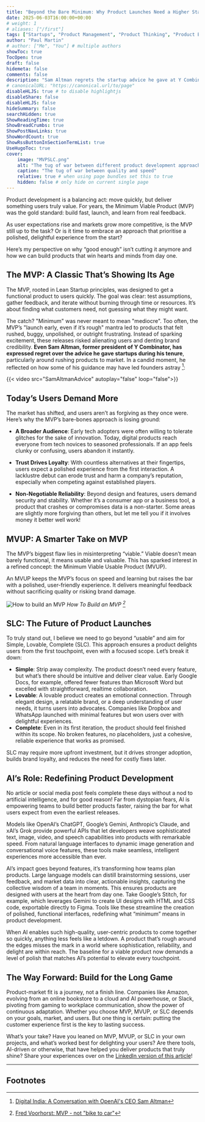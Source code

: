 ```yaml
---
title: "Beyond the Bare Minimum: Why Product Launches Need a Higher Standard Today"
date: 2025-06-03T16:00:00+00:00
# weight: 1
# aliases: ["/first"]
tags: ["Startups", "Product Management", "Product Thinking", "Product Engineering"]
author: "Paul Martin"
# author: ["Me", "You"] # multiple authors
showToc: true
TocOpen: true
draft: false
hidemeta: false
comments: false
description: "Sam Altman regrets the startup advice he gave at Y Combinator, enough to rethink his approach entirely. Is the Minimum Viable Product (MVP) era over?  Discover why 'good enough' doesn’t cut it anymore and how Simple, Lovable, Complete (SLC) is reshaping product development."
# canonicalURL: "https://canonical.url/to/page"
disableHLJS: true # to disable highlightjs
disableShare: false
disableHLJS: false
hideSummary: false
searchHidden: true
ShowReadingTime: true
ShowBreadCrumbs: true
ShowPostNavLinks: true
ShowWordCount: true
ShowRssButtonInSectionTermList: true
UseHugoToc: true
cover:
    image: "MVPSLC.png"
    alt: "The tug of war between different product development approaches"
    caption: "The tug of war between quality and speed"
    relative: true # when using page bundles set this to true
    hidden: false # only hide on current single page
---
```


Product development is a balancing act: move quickly, but deliver something users truly value. For years, the Minimum Viable Product (MVP) was the gold standard: build fast, launch, and learn from real feedback. 

As user expectations rise and markets grow more competitive, is the MVP still up to the task? Or is it time to embrace an approach that prioritise a polished, delightful experience from the start?

Here’s my perspective on why “good enough” isn’t cutting it anymore and how we can build products that win hearts and minds from day one.



## The MVP: A Classic That’s Showing Its Age
The MVP, rooted in Lean Startup principles, was designed to get a functional product to users quickly. The goal was clear: test assumptions, gather feedback, and iterate without burning through time or resources. It’s about finding what customers need, not guessing what they might want.

The catch? "Minimum" was never meant to mean "mediocre". Too often, the MVP’s "launch early, even if it’s rough" mantra led to products that felt rushed, buggy, unpolished, or outright frustrating. Instead of sparking excitement, these releases risked alienating users and denting brand credibility. **Even Sam Altman, former president of Y Combinator, has expressed regret over the advice he gave startups during his tenure**, particularly around rushing products to market. In a candid moment, he reflected on how some of his guidance may have led founders astray [^1]:

{{< video src="SamAltmanAdvice" autoplay="false" loop="false">}}


## Today’s Users Demand More
The market has shifted, and users aren’t as forgiving as they once were. Here’s why the MVP’s bare-bones approach is losing ground:

+ **A Broader Audience**: Early tech adopters were often willing to tolerate glitches for the sake of innovation. Today, digital products reach everyone from tech novices to seasoned professionals. If an app feels clunky or confusing, users abandon it instantly.

+ **Trust Drives Loyalty**: With countless alternatives at their fingertips, users expect a polished experience from the first interaction. A lacklustre debut can erode trust and harm a company’s reputation, especially when competing against established players.

+ **Non-Negotiable Reliability**: Beyond design and features, users demand security and stability. Whether it’s a consumer app or a business tool, a product that crashes or compromises data is a non-starter. Some areas are slightly more forgiving than others, but let me tell you if it involves money it better well work! 



## MVUP: A Smarter Take on MVP
The MVP’s biggest flaw lies in misinterpreting “viable.” Viable doesn’t mean barely functional, it means usable and valuable. This has sparked interest in a refined concept: the Minimum Viable Usable Product (MVUP). 

An MVUP keeps the MVP’s focus on speed and learning but raises the bar with a polished, user-friendly experience. It delivers meaningful feedback without sacrificing quality or risking brand damage.

  ![How to build an MVP](approachToMvp.png)
  *How To Build an MVP [^2]*


## SLC: The Future of Product Launches
To truly stand out, I believe we need to go beyond “usable” and aim for Simple, Lovable, Complete (SLC). This approach ensures a product delights users from the first touchpoint, even with a focused scope. Let’s break it down:

+ **Simple**: Strip away complexity. The product doesn’t need every feature, but what’s there should be intuitive and deliver clear value. Early Google Docs, for example, offered fewer features than Microsoft Word but excelled with straightforward, realtime collaboration.
+ **Lovable**: A lovable product creates an emotional connection. Through elegant design, a relatable brand, or a deep understanding of user needs, it turns users into advocates. Companies like Dropbox and WhatsApp launched with minimal features but won users over with delightful experiences.
+ **Complete**: Even in its first iteration, the product should feel finished within its scope. No broken features, no placeholders, just a cohesive, reliable experience that works as promised.

SLC may require more upfront investment, but it drives stronger adoption, builds brand loyalty, and reduces the need for costly fixes later.



## AI’s Role: Redefining Product Development
No article or social media post feels complete these days without a nod to artificial intelligence, and for good reason! Far from dystopian fears, AI is empowering teams to build better products faster, raising the bar for what users expect from even the earliest releases.

Models like OpenAI’s ChatGPT, Google’s Gemini, Anthropic’s Claude, and xAI’s Grok provide powerful APIs that let developers weave sophisticated text, image, video, and speech capabilities into products with remarkable speed. From natural language interfaces to dynamic image generation and conversational voice features, these tools make seamless, intelligent experiences more accessible than ever.

AI’s impact goes beyond features, it’s transforming how teams plan products. Large language models can distill brainstorming sessions, user feedback, and market data into clear, actionable insights, capturing the collective wisdom of a team in moments. This ensures products are designed with users at the heart from day one. Take Google’s Stitch, for example, which leverages Gemini to create UI designs with HTML and CSS code, exportable directly to Figma. Tools like these streamline the creation of polished, functional interfaces, redefining what “minimum” means in product development.

When AI enables such high-quality, user-centric products to come together so quickly, anything less feels like a letdown. A product that’s rough around the edges misses the mark in a world where sophistication, reliability, and delight are within reach. The baseline for a viable product now demands a level of polish that matches AI’s potential to elevate every touchpoint.



## The Way Forward: Build for the Long Game
Product-market fit is a journey, not a finish line. Companies like Amazon, evolving from an online bookstore to a cloud and AI powerhouse, or Slack, pivoting from gaming to workplace communication, show the power of continuous adaptation. Whether you choose MVP, MVUP, or SLC depends on your goals, market, and users. But one thing is certain: putting the customer experience first is the key to lasting success.

What’s your take? Have you leaned on MVP, MVUP, or SLC in your own projects, and what’s worked best for delighting your users? Are there tools, AI-driven or otherwise, that have helped you deliver products that truly shine? Share your experiences over on the [LinkedIn version of this article](https://www.linkedin.com/pulse/beyond-bare-minimum-why-product-launches-need-higher-standard-t1tjc)!

---

## Footnotes
[^1]: [Digital India: A Conversation with OpenAI's CEO Sam Altman](https://www.youtube.com/watch?v=Pig9WbMN1lQ)
[^2]: [Fred Voorhorst: MVP - not "bike to car"​](https://www.linkedin.com/pulse/mvp-bike-car-fred-voorhorst/)